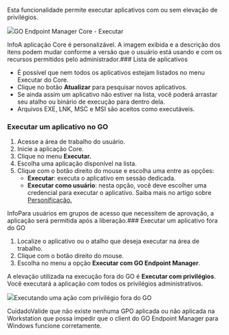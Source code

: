 Esta funcionalidade permite executar aplicativos com ou sem elevação de privilégios.

![](https://cdn.document360.io/5a1d58df-64ce-42a2-8b23-688477d32f33/Images/Documentation/image-1673464953832.png)GO Endpoint Manager Core \- Executar 

InfoA aplicação Core é personalizável. A imagem exibida e a descrição dos itens podem mudar conforme a versão que o usuário está usando e com os recursos permitidos pelo administrador.### Lista de aplicativos

* É possível que nem todos os aplicativos estejam listados no menu Executar do Core.
* Clique no botão **Atualizar** para pesquisar novos aplicativos.
* Se ainda assim um aplicativo não estiver na lista, você poderá arrastar seu atalho ou binário de execução para dentro dela.
* Arquivos EXE, LNK, MSC e MSI são aceitos como executáveis.

### Executar um aplicativo no GO

1. Acesse a área de trabalho do usuário.
2. Inicie a aplicação Core.
3. Clique no menu **Executar.**
4. Escolha uma aplicação disponível na lista.
5. Clique com o botão direito do mouse e escolha uma entre as opções:
	* **Executar**: executa o aplicativo em sessão dedicada.
	* **Executar como usuário**: nesta opção, você deve escolher uma credencial para executar o aplicativo. Saiba mais no artigo sobre [Personificação.](/v3-33/docs/pt/go-endpoint-manager-windows-impersonation)

InfoPara usuários em grupos de acesso que necessitem de aprovação, a aplicação será permitida após a liberação.### Executar um aplicativo fora do GO

1. Localize o aplicativo ou o atalho que deseja executar na área de trabalho.
2. Clique com o botão direito do mouse.
3. Escolha no menu a opção **Executar com GO Endpoint Manager**.

A elevação utilizada na execução fora do GO é **Executar com privilégios**. Você executará a aplicação com todos os privilégios administrativos.  
  


![](https://cdn.document360.io/5a1d58df-64ce-42a2-8b23-688477d32f33/Images/Documentation/image-1672339837440.png)Executando uma ação com privilégio fora do GO

  


CuidadoValide que não existe nenhuma GPO aplicada ou não aplicada na Workstation que possa impedir que o client do GO Endpoint Manager para Windows funcione corretamente.  


  


